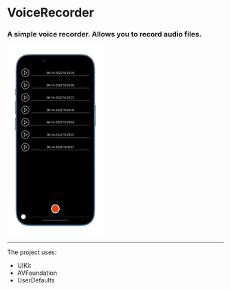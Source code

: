 # VoiceRecorder

### A simple voice recorder. Allows you to record audio files.


<img src="Documentation/VoiceRecorder-1.png" width="224,5" height="440,1" />

---

The project uses:
- UIKit
- AVFoundation
- UserDefaults